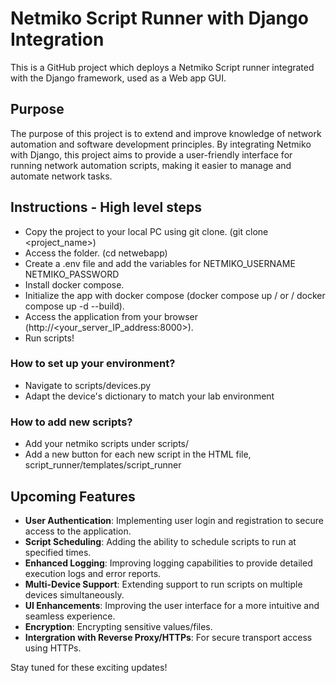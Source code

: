 # Netmiko Script Runner with Django Integration

This is a GitHub project which deploys a Netmiko Script runner integrated with the Django framework, used as a Web app GUI.

## Purpose

The purpose of this project is to extend and improve knowledge of network automation and software development principles. By integrating Netmiko with Django, this project aims to provide a user-friendly interface for running network automation scripts, making it easier to manage and automate network tasks.

## Instructions - High level steps

- Copy the project to your local PC using git clone. (git clone <project_name>)
- Access the folder. (cd netwebapp)
- Create a .env file and add the variables for NETMIKO_USERNAME NETMIKO_PASSWORD
- Install docker compose.
- Initialize the app with docker compose (docker compose up / or / docker compose up -d --build).
- Access the application from your browser (http://<your_server_IP_address:8000>).
- Run scripts! 

### How to set up your environment?

- Navigate to scripts/devices.py
- Adapt the device's dictionary to match your lab environment

### How to add new scripts?

- Add your netmiko scripts under scripts/
- Add a new button for each new script in the HTML file, script_runner/templates/script_runner

## Upcoming Features

- **User Authentication**: Implementing user login and registration to secure access to the application.
- **Script Scheduling**: Adding the ability to schedule scripts to run at specified times.
- **Enhanced Logging**: Improving logging capabilities to provide detailed execution logs and error reports.
- **Multi-Device Support**: Extending support to run scripts on multiple devices simultaneously.
- **UI Enhancements**: Improving the user interface for a more intuitive and seamless experience.
- **Encryption**: Encrypting sensitive values/files.
- **Intergration with Reverse Proxy/HTTPs**: For secure transport access using HTTPs.

Stay tuned for these exciting updates!



